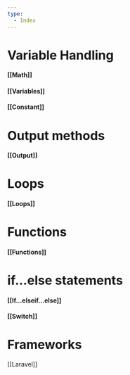 ```yaml
---
type:
  - Index
---
```



# Variable Handling
#### [[Math]]
#### [[Variables]]
#### [[Constant]]
# Output methods
#### [[Output]]
# Loops
#### [[Loops]]
# Functions
#### [[Functions]]
# if...else statements
#### [[If…elseif…else]]
#### [[Switch]]

# Frameworks
[[Laravel]]
